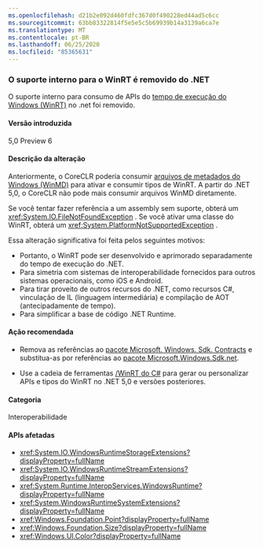 ```yaml
---
ms.openlocfilehash: d21b2e092d460fdfc367d0f490228ed44ad5c6cc
ms.sourcegitcommit: 63bb83322814f5e5e5c5b69939b14a3139a6ca7e
ms.translationtype: MT
ms.contentlocale: pt-BR
ms.lasthandoff: 06/25/2020
ms.locfileid: "85365631"
---
```

### <a name="built-in-support-for-winrt-is-removed-from-net"></a>O suporte interno para o WinRT é removido do .NET

O suporte interno para consumo de APIs do [tempo de execução do Windows (WinRT)](/uwp/winrt-cref/winrt-type-system) no .net foi removido.

#### <a name="version-introduced"></a>Versão introduzida

5,0 Preview 6

#### <a name="change-description"></a>Descrição da alteração

Anteriormente, o CoreCLR poderia consumir [arquivos de metadados do Windows (WinMD)](/uwp/winrt-cref/winmd-files) para ativar e consumir tipos de WinRT. A partir do .NET 5,0, o CoreCLR não pode mais consumir arquivos WinMD diretamente.

Se você tentar fazer referência a um assembly sem suporte, obterá um <xref:System.IO.FileNotFoundException> . Se você ativar uma classe do WinRT, obterá um <xref:System.PlatformNotSupportedException> .

Essa alteração significativa foi feita pelos seguintes motivos:

- Portanto, o WinRT pode ser desenvolvido e aprimorado separadamente do tempo de execução do .NET.
- Para simetria com sistemas de interoperabilidade fornecidos para outros sistemas operacionais, como iOS e Android.
- Para tirar proveito de outros recursos do .NET, como recursos C#, vinculação de IL (linguagem intermediária) e compilação de AOT (antecipadamente de tempo).
- Para simplificar a base de código .NET Runtime.

#### <a name="recommended-action"></a>Ação recomendada

- Remova as referências ao [pacote Microsoft. Windows. Sdk. Contracts](https://www.nuget.org/packages/Microsoft.Windows.SDK.Contracts) e substitua-as por referências ao [pacote Microsoft.Windows.Sdk.net](https://www.nuget.org/packages/microsoft.windows.sdk.net).

- Use a cadeia de ferramentas [/WinRT do C#](/windows/uwp/csharp-winrt/) para gerar ou personalizar APIs e tipos do WinRT no .NET 5,0 e versões posteriores.

#### <a name="category"></a>Categoria

Interoperabilidade

#### <a name="affected-apis"></a>APIs afetadas

- <xref:System.IO.WindowsRuntimeStorageExtensions?displayProperty=fullName>
- <xref:System.IO.WindowsRuntimeStreamExtensions?displayProperty=fullName>
- <xref:System.Runtime.InteropServices.WindowsRuntime?displayProperty=fullName>
- <xref:System.WindowsRuntimeSystemExtensions?displayProperty=fullName>
- <xref:Windows.Foundation.Point?displayProperty=fullName>
- <xref:Windows.Foundation.Size?displayProperty=fullName>
- <xref:Windows.UI.Color?displayProperty=fullName>

<!--

#### Affected APIs

- `T:System.IO.WindowsRuntimeStorageExtensions`
- `T: System.IO.WindowsRuntimeStreamExtensions`
- `N:System.Runtime.InteropServices.WindowsRuntime`
- `T:System.WindowsRuntimeSystemExtensions`
- `T:Windows.Foundation.Point`
- `T:Windows.Foundation.Size`
- `T:Windows.UI.Color`

-->
